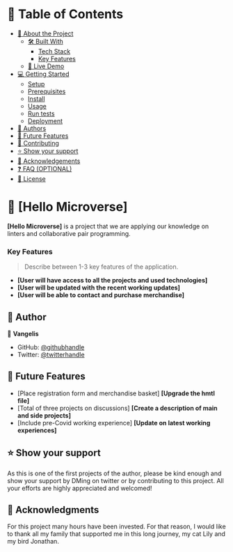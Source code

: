 # 📗 Table of Contents

- [📖 About the Project](#about-project)
  - [🛠 Built With](#built-with)
    - [Tech Stack](#tech-stack)
    - [Key Features](#key-features)
  - [🚀 Live Demo](#live-demo)
- [💻 Getting Started](#getting-started)
  - [Setup](#setup)
  - [Prerequisites](#prerequisites)
  - [Install](#install)
  - [Usage](#usage)
  - [Run tests](#run-tests)
  - [Deployment](#triangular_flag_on_post-deployment)
- [👥 Authors](#authors)
- [🔭 Future Features](#future-features)
- [🤝 Contributing](#contributing)
- [⭐️ Show your support](#support)
- [🙏 Acknowledgements](#acknowledgements)
- [❓ FAQ (OPTIONAL)](#faq)
- [📝 License](#license)

# 📖 [Hello Microverse] <a name="about-project"></a>

**[Hello Microverse]** is a project that we are applying our knowledge on linters and collaborative pair programming. 

### Key Features <a name="key-features"></a>

> Describe between 1-3 key features of the application.

- **[User will have access to all the projects and used technologies]**
- **[User will be updated with the recent working updates]**
- **[User will be able to contact and purchase merchandise]**

## 👥 Author <a name="authors"></a>

👤 **Vangelis**

- GitHub: [@githubhandle](https://github.com/VangeliVangeli)
- Twitter: [@twitterhandle](https://twitter.com/vangfot)

## 🔭 Future Features <a name="future-features"></a>

- [Place registration form and merchandise basket] **[Upgrade the hmtl file]**
- [Total of three projects on discussions] **[Create a description of main and side projects]**
- [Include pre-Covid working experience] **[Update on latest working experiences]**

## ⭐️ Show your support <a name="support"></a>

As this is one of the first projects of the author, please be kind enough and show your support by DMing on twitter or by contributing to this project. All your efforts are highly appreciated and welcomed!

## 🙏 Acknowledgments <a name="acknowledgements"></a>

For this project many hours have been invested. For that reason, I would like to thank all my family that supported me in this long journey, my cat Lily and my bird Jonathan.
